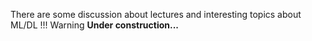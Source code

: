There are some discussion about lectures and interesting topics about ML/DL
!!! Warning
    **Under construction...**